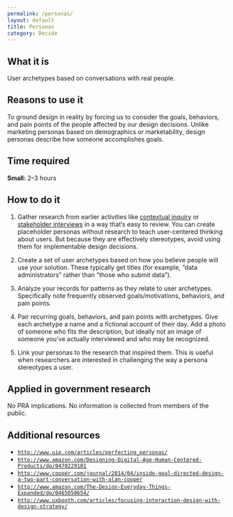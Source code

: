 ```yaml
---
permalink: /personas/
layout: default
title: Personas
category: Decide
---
```


## What it is

User archetypes based on conversations with real people.

## Reasons to use it

To ground design in reality by forcing us to consider the goals, behaviors, and pain points of the people affected by our design decisions. Unlike marketing personas based on demographics or marketability, design personas describe how someone accomplishes goals.

## Time required

**Small:** 2–3 hours

## How to do it

1. Gather research from earlier activities like [contextual inquiry](../contextual-inquiry/) or [stakeholder interviews](../stakeholder-and-user-interviews) in a way that’s easy to review. You can create placeholder personas without research to teach user-centered thinking about users. But because they are effectively stereotypes, avoid using them for implementable design decisions.

2. Create a set of user archetypes based on how you believe people will use your solution. These typically get titles (for example, “data administrators” rather than “those who submit data”).

3. Analyze your records for patterns as they relate to user archetypes. Specifically note frequently observed goals/motivations, behaviors, and pain points.

4. Pair recurring goals, behaviors, and pain points with archetypes. Give each archetype a name and a fictional account of their day. Add a photo of someone who fits the description, but ideally not an image of someone you’ve actually interviewed and who may be recognized.

5. Link your personas to the research that inspired them. This is useful when researchers are interested in challenging the way a persona stereotypes a user.

## Applied in government research

No PRA implications. No information is collected from members of the public.

## Additional resources

- [`http://www.uie.com/articles/perfecting_personas/`](http://www.uie.com/articles/perfecting_personas/)
- [`http://www.amazon.com/Designing-Digital-Age-Human-Centered-Products/dp/0470229101`](http://www.amazon.com/Designing-Digital-Age-Human-Centered-Products/dp/0470229101)
- [`http://www.cooper.com/journal/2014/04/inside-goal-directed-design-a-two-part-conversation-with-alan-cooper`](http://www.cooper.com/journal/2014/04/inside-goal-directed-design-a-two-part-conversation-with-alan-cooper)
- [`http://www.amazon.com/The-Design-Everyday-Things-Expanded/dp/0465050654/`](http://www.amazon.com/The-Design-Everyday-Things-Expanded/dp/0465050654/)
- [`http://www.uxbooth.com/articles/focusing-interaction-design-with-design-strategy/`](http://www.uxbooth.com/articles/focusing-interaction-design-with-design-strategy/)
